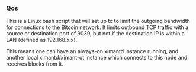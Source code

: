 ### Qos ###

This is a Linux bash script that will set up tc to limit the outgoing bandwidth for connections to the Bitcoin network. It limits outbound TCP traffic with a source or destination port of 9039, but not if the destination IP is within a LAN (defined as 192.168.x.x).

This means one can have an always-on ximantd instance running, and another local ximantd/ximant-qt instance which connects to this node and receives blocks from it.
